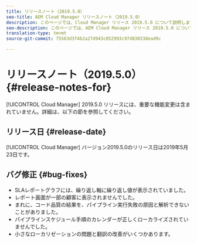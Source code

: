 ```yaml
---
title: リリースノート（2019.5.0）
seo-title: AEM Cloud Manager リリースノート（2019.5.0）
description: このページでは、Cloud Manager リリース 2019.5.0 について説明します。
seo-description: このページでは、AEM Cloud Manager リリース 2019.5.0 について説明します。
translation-type: tm+mt
source-git-commit: 75563d3f4b2a27d943c052993c97d830338ead9c

---
```



# リリースノート（2019.5.0） {#release-notes-for}

[!UICONTROL Cloud Manager] 2019.5.0 リリースには、重要な機能変更は含まれていません。詳細は、以下の節を参照してください。

## リリース日 {#release-date}

[!UICONTROL Cloud Manager] バージョン2019.5.0のリリース日は2019年5月23日です。


## バグ修正 {#bug-fixes}

* SLAレポートグラフには、繰り返し軸に繰り返し値が表示されていました。
* レポート画面が一部の顧客に表示されませんでした。
* まれに、コード品質の結果を、パイプライン実行失敗の原因と解析できないことがありました。
* パイプラインスケジュール手順のカレンダーが正しくローカライズされていませんでした。
* 小さなローカリゼーションの問題と翻訳の改善がいくつかあります。
